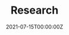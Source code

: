 ---
title: "Research"  # Add a page title.
summary: "Holds widgets for different types of publications"  # Add a page description.
date: "2021-07-15T00:00:00Z"  # Add today's date.
type: "widget_page"  # Page type is a Widget Page
---